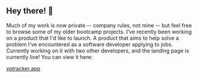 ## Hey there! 👋
Much of my work is now private -- company rules, not mine -- but feel free to browse some of my older bootcamp projects. I've recently been working on a product that I'd like to launch. A product that aims to help solve a problem I've encountered as a software developer applying to jobs. Currently working on it with two other developers, and the landing page is currently live! You can view it here:

[xptracker.app](https://www.xptracker.app)

